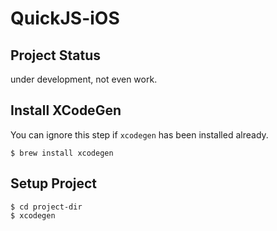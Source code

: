# QuickJS-iOS

## Project Status
under development, not even work.

## Install XCodeGen

You can ignore this step if `xcodegen` has been installed already.

```
$ brew install xcodegen
```

## Setup Project

```
$ cd project-dir
$ xcodegen
``` 